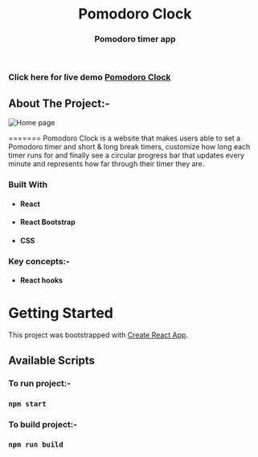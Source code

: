 <!-- PROJECT LOGO -->
<p align="center">

  <h1 align="center">Pomodoro Clock</h1>

  <h3 align="center">
   Pomodoro timer app
  </h3>
 <br />
 
 ### Click here for live demo   <a href="https://pomodorosa.netlify.app/">Pomodoro Clock</a>

</p>

<!-- ABOUT THE PROJECT -->

## About The Project:-

![Home page]()

=======
Pomodoro Clock is a  website that makes users able to set a Pomodoro timer and short & long break timers, customize how long each timer runs for and finally see a circular progress bar that updates every minute and represents how far through their timer they are.

### Built With

- #### React
- #### React Bootstrap
- #### CSS

### Key concepts:-

- #### React hooks

<!-- GETTING STARTED -->

# Getting Started

This project was bootstrapped with [Create React App](https://github.com/facebook/create-react-app).

## Available Scripts

### To run project:-

### `npm start`

### To build project:-

### `npm run build`
